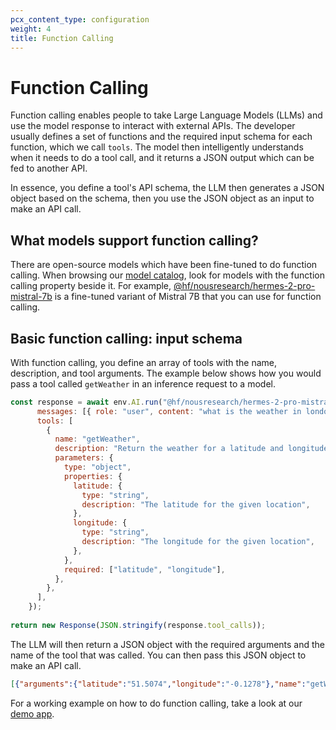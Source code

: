```yaml
---
pcx_content_type: configuration
weight: 4
title: Function Calling
---
```


# Function Calling
Function calling enables people to take Large Language Models (LLMs) and use the model response to interact with external APIs. The developer usually defines a set of functions and the required input schema for each function, which we call `tools`. The model then intelligently understands when it needs to do a tool call, and it returns a JSON output which can be fed to another API.

In essence, you define a tool's API schema, the LLM then generates a JSON object based on the schema, then you use the JSON object as an input to make an API call.

## What models support function calling?
There are open-source models which have been fine-tuned to do function calling. When browsing our [model catalog](/workers-ai/models/), look for models with the function calling property beside it. For example, [@hf/nousresearch/hermes-2-pro-mistral-7b](/workers-ai/models/hermes-2-pro-mistral-7b/) is a fine-tuned variant of Mistral 7B that you can use for function calling.

## Basic function calling: input schema
With function calling, you define an array of tools with the name, description, and tool arguments. The example below shows how you would pass a tool called `getWeather` in an inference request to a model.

```js
const response = await env.AI.run("@hf/nousresearch/hermes-2-pro-mistral-7b", {
      messages: [{ role: "user", content: "what is the weather in london?" }],
      tools: [
        {
          name: "getWeather",
          description: "Return the weather for a latitude and longitude",
          parameters: {
            type: "object",
            properties: {
              latitude: {
                type: "string",
                description: "The latitude for the given location",
              },
              longitude: {
                type: "string",
                description: "The longitude for the given location",
              },
            },
            required: ["latitude", "longitude"],
          },
        },
      ],
    });
	
return new Response(JSON.stringify(response.tool_calls));
````

The LLM will then return a JSON object with the required arguments and the name of the tool that was called. You can then pass this JSON object to make an API call.

```json
[{"arguments":{"latitude":"51.5074","longitude":"-0.1278"},"name":"getWeather"}]
```

For a working example on how to do function calling, take a look at our [demo app](https://github.com/craigsdennis/lightbulb-moment-tool-calling/blob/main/src/index.ts).